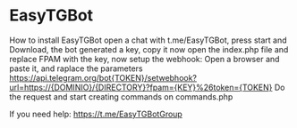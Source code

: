 # EasyTGBot
How to install EasyTGBot open a chat with t.me/EasyTGBot, press start and Download, the bot generated a key, copy it
now open the index.php file and replace FPAM with the key, now setup the webhook:
Open a browser and paste it, and raplace the parameters
https://api.telegram.org/bot{TOKEN}/setwebhook?url=https://{DOMINIO}/{DIRECTORY}?fpam={KEY}%26token={TOKEN}
Do the request and start creating commands on commands.php


If you need help: https://t.me/EasyTGBotGroup
